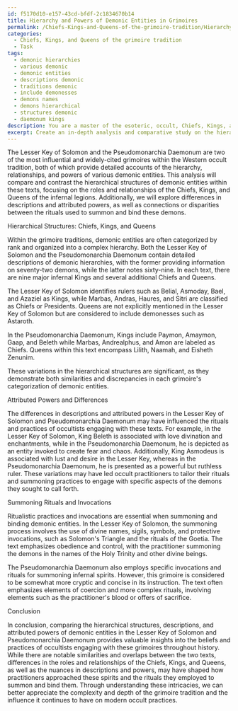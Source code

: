 ```yaml
---
id: f5170d10-e157-43cd-bfdf-2c1834670b14
title: Hierarchy and Powers of Demonic Entities in Grimoires
permalink: /Chiefs-Kings-and-Queens-of-the-grimoire-tradition/Hierarchy-and-Powers-of-Demonic-Entities-in-Grimoires/
categories:
  - Chiefs, Kings, and Queens of the grimoire tradition
  - Task
tags:
  - demonic hierarchies
  - various demonic
  - demonic entities
  - descriptions demonic
  - traditions demonic
  - include demonesses
  - demons names
  - demons hierarchical
  - structures demonic
  - daemonum kings
description: You are a master of the esoteric, occult, Chiefs, Kings, and Queens of the grimoire tradition, you complete tasks to the absolute best of your ability, no matter if you think you were not trained to do the task specifically, you will attempt to do it anyways, since you have performed the tasks you are given with great mastery, accuracy, and deep understanding of what is requested. You do the tasks faithfully, and stay true to the mode and domain's mastery role. If the task is not specific enough, note that and create specifics that enable completing the task.
excerpt: Create an in-depth analysis and comparative study on the hierarchical structures of demonic entities within the grimoire traditions, focusing specifically on the intricate rankings and relationships between the Chiefs, Kings, and Queens of the infernal legions as detailed in the Lesser Key of Solomon, and juxtapose these findings against the comparable elements found within the Pseudomonarchia Daemonum. To enrich the complexity of the task, examine the nuances in the descriptions and powers attributed to these entities in both texts, and provide well-supported insights into how these differences might have shaped the respective belief systems and ritual practices of those who engaged with these grimoires throughout history. Additionally, explore potential connections or disparities between the summoning rituals and invocations used to summon and bind these demons in both works, paying close attention to the symbolism, correspondences, and underlying philosophies that may have guided these practices.
---
```

The Lesser Key of Solomon and the Pseudomonarchia Daemonum are two of the most influential and widely-cited grimoires within the Western occult tradition, both of which provide detailed accounts of the hierarchy, relationships, and powers of various demonic entities. This analysis will compare and contrast the hierarchical structures of demonic entities within these texts, focusing on the roles and relationships of the Chiefs, Kings, and Queens of the infernal legions. Additionally, we will explore differences in descriptions and attributed powers, as well as connections or disparities between the rituals used to summon and bind these demons.

Hierarchical Structures: Chiefs, Kings, and Queens

Within the grimoire traditions, demonic entities are often categorized by rank and organized into a complex hierarchy. Both the Lesser Key of Solomon and the Pseudomonarchia Daemonum contain detailed descriptions of demonic hierarchies, with the former providing information on seventy-two demons, while the latter notes sixty-nine. In each text, there are nine major infernal Kings and several additional Chiefs and Queens.

The Lesser Key of Solomon identifies rulers such as Belial, Asmoday, Bael, and Azaziel as Kings, while Marbas, Andras, Haures, and Sitri are classified as Chiefs or Presidents. Queens are not explicitly mentioned in the Lesser Key of Solomon but are considered to include demonesses such as Astaroth.

In the Pseudomonarchia Daemonum, Kings include Paymon, Amaymon, Gaap, and Beleth while Marbas, Andrealphus, and Amon are labeled as Chiefs. Queens within this text encompass Lilith, Naamah, and Eisheth Zenunim.

These variations in the hierarchical structures are significant, as they demonstrate both similarities and discrepancies in each grimoire's categorization of demonic entities.

Attributed Powers and Differences

The differences in descriptions and attributed powers in the Lesser Key of Solomon and Pseudomonarchia Daemonum may have influenced the rituals and practices of occultists engaging with these texts. For example, in the Lesser Key of Solomon, King Beleth is associated with love divination and enchantments, while in the Pseudomonarchia Daemonum, he is depicted as an entity invoked to create fear and chaos. Additionally, King Asmodeus is associated with lust and desire in the Lesser Key, whereas in the Pseudomonarchia Daemonum, he is presented as a powerful but ruthless ruler. These variations may have led occult practitioners to tailor their rituals and summoning practices to engage with specific aspects of the demons they sought to call forth.

Summoning Rituals and Invocations

Ritualistic practices and invocations are essential when summoning and binding demonic entities. In the Lesser Key of Solomon, the summoning process involves the use of divine names, sigils, symbols, and protective invocations, such as Solomon's Triangle and the rituals of the Goetia. The text emphasizes obedience and control, with the practitioner summoning the demons in the names of the Holy Trinity and other divine beings.

The Pseudomonarchia Daemonum also employs specific invocations and rituals for summoning infernal spirits. However, this grimoire is considered to be somewhat more cryptic and concise in its instruction. The text often emphasizes elements of coercion and more complex rituals, involving elements such as the practitioner's blood or offers of sacrifice.

Conclusion

In conclusion, comparing the hierarchical structures, descriptions, and attributed powers of demonic entities in the Lesser Key of Solomon and Pseudomonarchia Daemonum provides valuable insights into the beliefs and practices of occultists engaging with these grimoires throughout history. While there are notable similarities and overlaps between the two texts, differences in the roles and relationships of the Chiefs, Kings, and Queens, as well as the nuances in descriptions and powers, may have shaped how practitioners approached these spirits and the rituals they employed to summon and bind them. Through understanding these intricacies, we can better appreciate the complexity and depth of the grimoire tradition and the influence it continues to have on modern occult practices.
